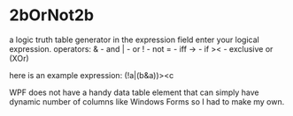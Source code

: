 # 2bOrNot2b
a logic truth table generator
in the expression field enter your logical expression.
operators:
 &  - and
 |  - or
 !  - not
 =  - iff
 -> - if
 \>< - exclusive or (XOr)

here is an example expression: (!a|(b&a))><c

WPF does not have a handy data table element that can simply have dynamic number of columns like Windows Forms so I had to make my own.
